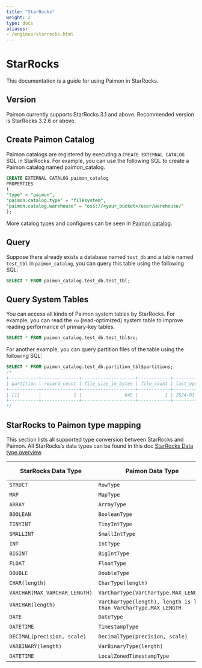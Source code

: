 ```yaml
---
title: "StarRocks"
weight: 2
type: docs
aliases:
- /engines/starrocks.html
---
```

<!--
Licensed to the Apache Software Foundation (ASF) under one
or more contributor license agreements.  See the NOTICE file
distributed with this work for additional information
regarding copyright ownership.  The ASF licenses this file
to you under the Apache License, Version 2.0 (the
"License"); you may not use this file except in compliance
with the License.  You may obtain a copy of the License at

  http://www.apache.org/licenses/LICENSE-2.0

Unless required by applicable law or agreed to in writing,
software distributed under the License is distributed on an
"AS IS" BASIS, WITHOUT WARRANTIES OR CONDITIONS OF ANY
KIND, either express or implied.  See the License for the
specific language governing permissions and limitations
under the License.
-->

# StarRocks

This documentation is a guide for using Paimon in StarRocks.

## Version

Paimon currently supports StarRocks 3.1 and above. Recommended version is StarRocks 3.2.6 or above.

## Create Paimon Catalog

Paimon catalogs are registered by executing a `CREATE EXTERNAL CATALOG` SQL in StarRocks.
For example, you can use the following SQL to create a Paimon catalog named paimon_catalog.

```sql
CREATE EXTERNAL CATALOG paimon_catalog
PROPERTIES
(
"type" = "paimon",
"paimon.catalog.type" = "filesystem",
"paimon.catalog.warehouse" = "oss://<your_bucket>/user/warehouse/"
);
```

More catalog types and configures can be seen in [Paimon catalog](https://docs.starrocks.io/docs/data_source/catalog/paimon_catalog/).

## Query
Suppose there already exists a database named `test_db` and a table named `test_tbl` in `paimon_catalog`,
you can query this table using the following SQL:
```sql
SELECT * FROM paimon_catalog.test_db.test_tbl;
```

## Query System Tables

You can access all kinds of Paimon system tables by StarRocks. For example, you can read the `ro` 
(read-optimized) system table to improve reading performance of primary-key tables.

```sql
SELECT * FROM paimon_catalog.test_db.test_tbl$ro;
```

For another example, you can query partition files of the table using the following SQL:

```sql
SELECT * FROM paimon_catalog.test_db.partition_tbl$partitions;
/*
+-----------+--------------+--------------------+------------+----------------------------+
| partition | record_count | file_size_in_bytes | file_count | last_update_time           |
+-----------+--------------+--------------------+------------+----------------------------+
| [1]       |            1 |                645 |          1 | 2024-01-01 00:00:00.000000 |
+-----------+--------------+--------------------+------------+----------------------------+
*/
```

## StarRocks to Paimon type mapping

This section lists all supported type conversion between StarRocks and Paimon. 
All StarRocks’s data types can be found in this doc [StarRocks Data type overview](https://docs.starrocks.io/docs/sql-reference/data-types/data-type-list/).

<table class="table table-bordered">
    <thead>
    <tr>
      <th class="text-left" style="width: 10%">StarRocks Data Type</th>
      <th class="text-left" style="width: 10%">Paimon Data Type</th>
      <th class="text-left" style="width: 5%">Atomic Type</th>
    </tr>
    </thead>
    <tbody>
    <tr>
      <td><code>STRUCT</code></td>
      <td><code>RowType</code></td>
      <td>false</td>
    </tr>
    <tr>
      <td><code>MAP</code></td>
      <td><code>MapType</code></td>
      <td>false</td>
    </tr>
    <tr>
      <td><code>ARRAY</code></td>
      <td><code>ArrayType</code></td>
      <td>false</td>
    </tr>
    <tr>
      <td><code>BOOLEAN</code></td>
      <td><code>BooleanType</code></td>
      <td>true</td>
    </tr>
    <tr>
      <td><code>TINYINT</code></td>
      <td><code>TinyIntType</code></td>
      <td>true</td>
    </tr>
    <tr>
      <td><code>SMALLINT</code></td>
      <td><code>SmallIntType</code></td>
      <td>true</td>
    </tr>
    <tr>
      <td><code>INT</code></td>
      <td><code>IntType</code></td>
      <td>true</td>
    </tr>
    <tr>
      <td><code>BIGINT</code></td>
      <td><code>BigIntType</code></td>
      <td>true</td>
    </tr>
    <tr>
      <td><code>FLOAT</code></td>
      <td><code>FloatType</code></td>
      <td>true</td>
    </tr>
    <tr>
      <td><code>DOUBLE</code></td>
      <td><code>DoubleType</code></td>
      <td>true</td>
    </tr>
    <tr>
      <td><code>CHAR(length)</code></td>
      <td><code>CharType(length)</code></td>
      <td>true</td>
    </tr>
    <tr>
      <td><code>VARCHAR(MAX_VARCHAR_LENGTH)</code></td>
      <td><code>VarCharType(VarCharType.MAX_LENGTH)</code></td>
      <td>true</td>
    </tr>
    <tr>
      <td><code>VARCHAR(length)</code></td>
      <td><code>VarCharType(length), length is less than VarCharType.MAX_LENGTH</code></td>
      <td>true</td>
    </tr>
    <tr>
      <td><code>DATE</code></td>
      <td><code>DateType</code></td>
      <td>true</td>
    </tr>
    <tr>
      <td><code>DATETIME</code></td>
      <td><code>TimestampType</code></td>
      <td>true</td>
    </tr>
    <tr>
      <td><code>DECIMAL(precision, scale)</code></td>
      <td><code>DecimalType(precision, scale)</code></td>
      <td>true</td>
    </tr>
    <tr>
      <td><code>VARBINARY(length)</code></td>
      <td><code>VarBinaryType(length)</code></td>
      <td>true</td>
    </tr>
    <tr>
      <td><code>DATETIME</code></td>
      <td><code>LocalZonedTimestampType</code></td>
      <td>true</td>
    </tr>
    </tbody>
</table>

